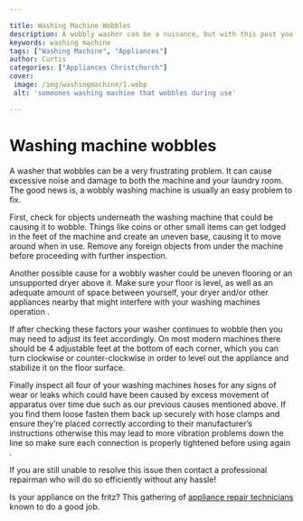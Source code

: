 ```yaml
---

title: Washing Machine Wobbles
description: A wobbly washer can be a nuisance, but with this post you can learn how to fix it easily - read on to find out how!
keywords: washing machine
tags: ["Washing Machine", "Appliances"]
author: Curtis
categories: ["Appliances Christchurch"]
cover: 
 image: /img/washingmachine/1.webp
 alt: 'someones washing machine that wobbles during use'

---
```


# Washing machine wobbles

A washer that wobbles can be a very frustrating problem. It can cause excessive noise and damage to both the machine and your laundry room. The good news is, a wobbly washing machine is usually an easy problem to fix.

First, check for objects underneath the washing machine that could be causing it to wobble. Things like coins or other small items can get lodged in the feet of the machine and create an uneven base, causing it to move around when in use. Remove any foreign objects from under the machine before proceeding with further inspection.

Another possible cause for a wobbly washer could be uneven flooring or an unsupported dryer above it. Make sure your floor is level, as well as an adequate amount of space between yourself, your dryer and/or other appliances nearby that might interfere with your washing machines operation .
 
If after checking these factors your washer continues to wobble then you may need to adjust its feet accordingly. On most modern machines there should be 4 adjustable feet at the bottom of each corner, which you can turn clockwise or counter-clockwise in order to level out the appliance and stabilize it on the floor surface. 

Finally inspect all four of your washing machines hoses for any signs of wear or leaks which could have been caused by excess movement of apparatus over time due such as our previous causes mentioned above. If you find them loose fasten them back up securely with hose clamps and ensure they’re placed correctly according to their manufacturer’s instructions otherwise this may lead to more vibration problems down the line so make sure each connection is properly tightened before using again . 

If you are still unable to resolve this issue then contact a professional repairman who will do so efficiently without any hassle!

Is your appliance on the fritz? This gathering of <a href="/pages/appliance-repair-technicians/">appliance repair technicians</a> known to do a good job.